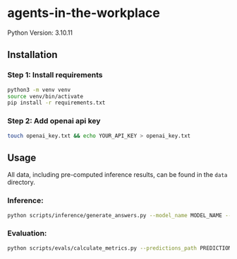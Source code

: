 # agents-in-the-workplace

Python Version: 3.10.11

## Installation

### Step 1: Install requirements
```bash
python3 -m venv venv
source venv/bin/activate
pip install -r requirements.txt
```

### Step 2: Add openai api key
```bash
touch openai_key.txt && echo YOUR_API_KEY > openai_key.txt
```

## Usage
All data, including pre-computed inference results, can be found in the `data` directory.

### Inference:

```bash
python scripts/inference/generate_answers.py --model_name MODEL_NAME --questions_path QUESTIONS_PATH
```

### Evaluation:

```bash
python scripts/evals/calculate_metrics.py --predictions_path PREDICTIONS_PATH --ground_truth_path GROUND_TRUTH_PATH     
```